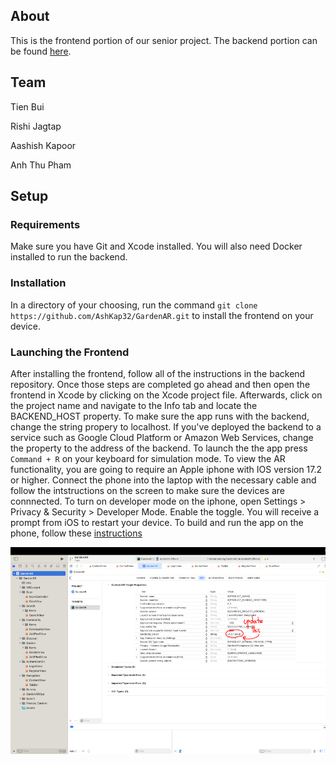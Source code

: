 ## About

This is the frontend portion of our senior project. The backend portion can be found [here](https://github.com/kowobowold/srproj).

## Team

Tien Bui

Rishi Jagtap

Aashish Kapoor

Anh Thu Pham

## Setup

### Requirements

Make sure you have Git and Xcode installed. You will also need Docker installed to run the backend.

### Installation

In a directory of your choosing, run the command `git clone https://github.com/AshKap32/GardenAR.git` to install the frontend on your device.

### Launching the Frontend

After installing the frontend, follow all of the instructions in the backend repository. Once those steps are completed go ahead and then open the frontend in Xcode by clicking on the Xcode project file. Afterwards, click on the project name and navigate to the Info tab and locate the BACKEND_HOST property. To make sure the app runs with the backend, change the string propery to localhost. If you've deployed the backend to a service such as Google Cloud Platform or Amazon Web Services, change the property to the address of the backend. To launch the the app press `Command + R` on your keyboard for simulation mode. To view the AR functionality, you are going to require an Apple iphone with IOS version 17.2 or higher. Connect the phone into the laptop with the necessary cable and follow the intstructions on the screen to make sure the devices are connnected. To turn on developer mode on the iphone, open Settings > Privacy & Security > Developer Mode. Enable the toggle. You will receive a prompt from iOS to restart your device.
To build and run the app on the phone, follow these [instructions](https://developer.apple.com/documentation/xcode/running-your-app-in-simulator-or-on-a-device)

![](./info.png)
